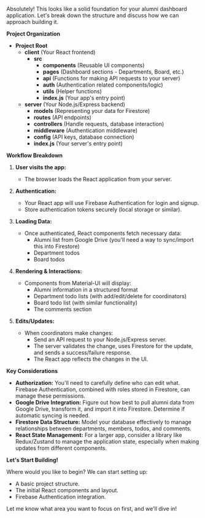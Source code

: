 Absolutely! This looks like a solid foundation for your alumni dashboard application. Let's break down the structure and discuss how we can approach building it.

**Project Organization**

* **Project Root**
    * **client**  (Your React frontend)
        * **src**
            * **components** (Reusable UI components)
            * **pages** (Dashboard sections - Departments, Board, etc.)
            * **api** (Functions for making API requests to your server)
            * **auth** (Authentication related components/logic)
            * **utils** (Helper functions)
            * **index.js** (Your app's entry point)
    * **server**  (Your Node.js/Express backend)
        * **models** (Representing your data for Firestore)
        * **routes** (API endpoints)
        * **controllers** (Handle requests, database interaction)
        * **middleware** (Authentication middleware)
        * **config** (API keys, database connection)
        * **index.js** (Your server's entry point)

**Workflow Breakdown**

1. **User visits the app:** 
   - The browser loads the React application from your server.

2. **Authentication:**
   - Your React app will use Firebase Authentication for login and signup.
   - Store authentication tokens securely (local storage or similar).

3. **Loading Data:**
   - Once authenticated, React components fetch necessary data:
     - Alumni list from Google Drive (you'll need a way to sync/import this into Firestore)
     - Department todos
     - Board todos

4. **Rendering & Interactions:**
   - Components from Material-UI will display:
       - Alumni information in a structured format
       - Department todo lists (with add/edit/delete for coordinators)
       - Board todo list (with similar functionality)
       - The comments section

5. **Edits/Updates:**
   - When coordinators make changes:
      - Send an API request to your Node.js/Express server.
      - The server validates the change, uses Firestore for the update, and sends a success/failure response.
      - The React app reflects the changes in the UI.

**Key Considerations**

* **Authorization:** You'll need to carefully define who can edit what. Firebase Authentication, combined with roles stored in Firestore, can manage these permissions.
* **Google Drive Integration:** Figure out how best to pull alumni data from Google Drive, transform it, and import it into Firestore. Determine if automatic syncing is needed.
* **Firestore Data Structure:** Model your database effectively to manage relationships between departments, members, todos, and comments.
* **React State Management:** For a larger app, consider a library like Redux/Zustand to manage the application state, especially when making updates from different components.

**Let's Start Building!**

Where would you like to begin? We can start setting up:

*   A basic project structure.
*   The initial React components and layout.
*   Firebase Authentication integration.

Let me know what area you want to focus on first, and we'll dive in! 
